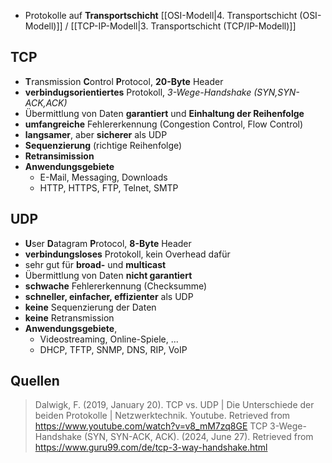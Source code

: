 - Protokolle auf **Transportschicht** [[OSI-Modell|4. Transportschicht (OSI-Modell)]] / [[TCP-IP-Modell|3. Transportschicht (TCP/IP-Modell)]]

## TCP
- **T**ransmission **C**ontrol **P**rotocol, **20-Byte** Header
- **verbindugsorientiertes** Protokoll, *3-Wege-Handshake (SYN,SYN-ACK,ACK)*
- Übermittlung von Daten **garantiert** und **Einhaltung der Reihenfolge**
- **umfangreiche** Fehlererkennung (Congestion Control, Flow Control)
- **langsamer**, aber **sicherer** als UDP
- **Sequenzierung** (richtige Reihenfolge)
- **Retransimission**
- **Anwendungsgebiete**
	- E-Mail, Messaging, Downloads
	- HTTP, HTTPS, FTP, Telnet, SMTP

## UDP
- **U**ser **D**atagram **P**rotocol, **8-Byte** Header
- **verbindungsloses** Protokoll, kein Overhead dafür
- sehr gut für **broad-** und **multicast**
- Übermittlung von Daten **nicht garantiert**
- **schwache** Fehlererkennung (Checksumme)
- **schneller, einfacher, effizienter** als UDP
- **keine** Sequenzierung der Daten
- **keine** Retransmission
- **Anwendungsgebiete**, 
	- Videostreaming, Online-Spiele, ...
	- DHCP, TFTP, SNMP, DNS, RIP, VoIP

## Quellen
> Dalwigk, F. (2019, January 20). TCP vs. UDP | Die Unterschiede der beiden Protokolle | Netzwerktechnik. Youtube. Retrieved from https://www.youtube.com/watch?v=v8_mM7zq8GE
> TCP 3-Wege-Handshake (SYN, SYN-ACK, ACK). (2024, June 27). Retrieved from https://www.guru99.com/de/tcp-3-way-handshake.html
